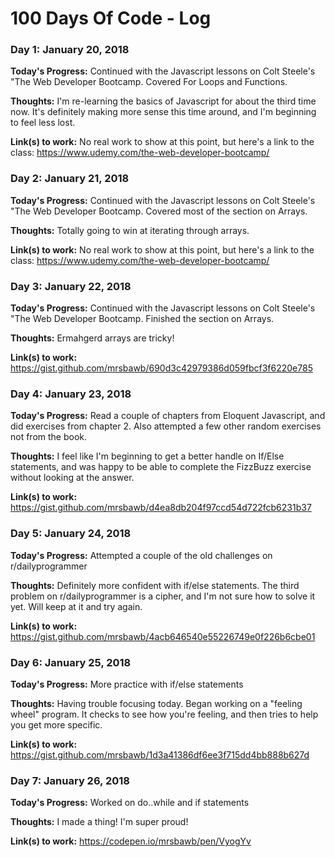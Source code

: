 # 100 Days Of Code - Log

### Day 1: January 20, 2018

**Today's Progress:** Continued with the Javascript lessons on Colt Steele's "The Web Developer Bootcamp. Covered For Loops and Functions. 

**Thoughts:** I'm re-learning the basics of Javascript for about the third time now. It's definitely making more sense this time around, and I'm beginning to feel less lost.

**Link(s) to work:** No real work to show at this point, but here's a link to the class: https://www.udemy.com/the-web-developer-bootcamp/


### Day 2: January 21, 2018

**Today's Progress:** Continued with the Javascript lessons on Colt Steele's "The Web Developer Bootcamp. Covered most of the section on Arrays. 

**Thoughts:** Totally going to win at iterating through arrays. 

**Link(s) to work:** No real work to show at this point, but here's a link to the class: https://www.udemy.com/the-web-developer-bootcamp/

### Day 3: January 22, 2018

**Today's Progress:** Continued with the Javascript lessons on Colt Steele's "The Web Developer Bootcamp. Finished the section on Arrays. 

**Thoughts:** Ermahgerd arrays are tricky!

**Link(s) to work:** https://gist.github.com/mrsbawb/690d3c42979386d059fbcf3f6220e785

### Day 4: January 23, 2018

**Today's Progress:** Read a couple of chapters from Eloquent Javascript, and did exercises from chapter 2. Also attempted a few other random exercises not from the book.

**Thoughts:** I feel like I'm beginning to get a better handle on If/Else statements, and was happy to be able to complete the FizzBuzz exercise without looking at the answer. 

**Link(s) to work:** https://gist.github.com/mrsbawb/d4ea8db204f97ccd54d722fcb6231b37

### Day 5: January 24, 2018

**Today's Progress:** Attempted a couple of the old challenges on r/dailyprogrammer

**Thoughts:** Definitely more confident with if/else statements. The third problem on r/dailyprogrammer is a cipher, and I'm not sure how to solve it yet. Will keep at it and try again.

**Link(s) to work:** https://gist.github.com/mrsbawb/4acb646540e55226749e0f226b6cbe01

### Day 6: January 25, 2018

**Today's Progress:** More practice with if/else statements

**Thoughts:** Having trouble focusing today. Began working on a "feeling wheel" program. It checks to see how you're feeling, and then tries to help you get more specific.

**Link(s) to work:** https://gist.github.com/mrsbawb/1d3a41386df6ee3f715dd4bb888b627d

### Day 7: January 26, 2018

**Today's Progress:** Worked on do..while and if statements

**Thoughts:** I made a thing! I'm super proud!

**Link(s) to work:** https://codepen.io/mrsbawb/pen/VyogYv
